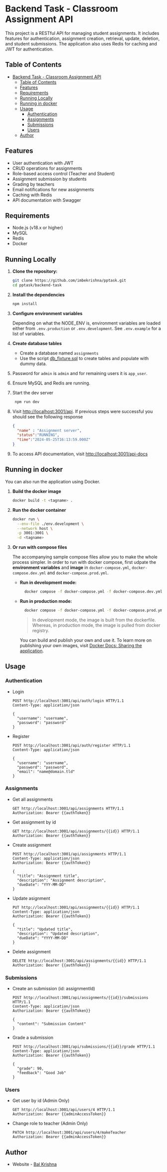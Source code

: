 # Backend Task - Classroom Assignment API

This project is a RESTful API for managing student assignments. It includes features for authentication, assignment creation, retrieval, update, deletion, and student submissions. The application also uses Redis for caching and JWT for authentication.

## Table of Contents

- [Backend Task - Classroom Assignment API](#backend-task---classroom-assignment-api)
  - [Table of Contents](#table-of-contents)
  - [Features](#features)
  - [Requirements](#requirements)
  - [Running Locally](#running-locally)
  - [Running in docker](#running-in-docker)
  - [Usage](#usage)
    - [Authentication](#authentication)
    - [Assignments](#assignments)
    - [Submissions](#submissions)
    - [Users](#users)
  - [Author](#author)

## Features

- User authentication with JWT
- CRUD operations for assignments
- Role-based access control (Teacher and Student)
- Assignment submission by students
- Grading by teachers
- Email notifications for new assignments
- Caching with Redis
- API documentation with Swagger

## Requirements

- Node.js (v18.x or higher)
- MySQL
- Redis
- Docker

## Running Locally

1. **Clone the repository:**
    ```bash
    git clone https://github.com/imbekrishna/pptask.git
    cd pptask/backend-task
    ```
2. **Install the dependencies**
    ```bash
    npm install
    ```
3. **Configure environment variables**
  
   Depending on what the NODE_ENV is, environment variables are loaded either from `.env.production` or `.env.development`. See `.env.example` for a list of variables.

4. **Create database tables**
   - Create a database named `assignments`
   - Use the script [db_fixture.sql](db_fixture.sql) to create tables and populate with dummy data.

5. Password for `admin` is `admin` and for remaining users it is `app_user`.

6. Ensure MySQL and Redis are running.

7. Start the dev server
   ```bash
    npm run dev
   ``` 

8. Visit [http://localhost:3001/api](http://localhost:3001/api). If previous steps were successful you should see the following response
    ```json
    {
      "name" : "Assignment server",
      "status":"RUNNING",
      "time":"2024-05-25T16:13:59.000Z"
    }
    ```
9.  To access API documentation, visit [http://localhost:3001/api-docs](http://localhost:3001/api-docs)


## Running in docker

You can also run the application using Docker.

1. **Build the docker image**
   
    ```bash
    docker build -t <tagname> .
    ```
2. **Run the docker container**
   
    ```bash
    docker run \
      --env-file ./env.development \
      --network host \
      -p 3001:3001 \
      -d <tagname>
    ```
3. **Or run with compose files**
   
   The accompanying sample compose files allow you to make the whole process simpler. In order to run with docker compose, first udpate the **environment variables** and **image** in `docker-compose.yml`,  `docker-compose.dev.yml` and `docker-compose.prod.yml`.

   - **Run in development mode:**

      ```bash
        docker compose -f docker-compose.yml -f docker-compose.dev.yml up
      ```

   - **Run in production mode:**

      ```bash
        docker compose -f docker-compose.yml -f docker-compose.prod.yml up
      ```
      > In development mode, the image is built from the dockerfile. Whereas, in production mode, the image is pulled from docker registry.

      You can build and publish your own and use it. To learn more on publishing your own images, visit [Docker Docs: Sharing the application](https://docs.docker.com/get-started/04_sharing_app/).

## Usage

### Authentication

- Login
  
  ```http
  POST http://localhost:3001/api/auth/login HTTP/1.1
  Content-Type: application/json

  {
    "username": "username",
    "password": "password"
  }
  ```
- Register
  
  ```http
  POST http://localhost:3001/api/auth/register HTTP/1.1
  Content-Type: application/json

  {
    "username": "username",
    "password": "password",
    "email": "name@domain.tld"
  }
  ```

### Assignments

- Get all assignments
  
  ```http
  GET http://localhost:3001/api/assignments HTTP/1.1
  Authorization: Bearer {{authToken}}
  ```
- Get assignment by id
  
  ```http
  GET http://localhost:3001/api/assignments/{{id}} HTTP/1.1
  Authorization: Bearer {{authToken}}
  ```
- Create assignment
  
  ```http
  POST http://localhost:3001/api/assignments HTTP/1.1
  Content-Type: application/json
  Authorization: Bearer {{authToken}}

  {
    "title": "Assignment title",
    "description": "Assignment description",
    "dueDate": "YYY-MM-DD"
  }
  ```
- Update asignment
  
  ```http
  PUT http://localhost:3001/api/assignments/{{id}} HTTP/1.1
  Content-Type: application/json
  Authorization: Bearer {{authToken}}

  {
    "title": "Updated title",
    "description": "Updated description",
    "dueDate": "YYYY-MM-DD"
  }
  ```
- Delete assignment
  
  ```http
  DELETE http://localhost:3001/api/assignments/{{id}} HTTP/1.1
  Authorization: Bearer {{authToken}}
  ```
### Submissions

- Create an submission (id: assignmentId)
  
  ```http
  POST http://localhost:3001/api/assignments/{{id}}/submissions HTTP/1.1
  Content-Type: application/json
  Authorization: Bearer {{authToken}}

  {
    "content": "Submission Content"
  }
  ```
- Grade a submission
  
  ```http
  POST http://localhost:3001/api/submissions/{{id}}/grade HTTP/1.1
  Content-Type: application/json
  Authorization: Bearer {{authToken}}

  {
    "grade": 90,
    "feedback": "Good Job"
  }
  ```
### Users

- Get user by id (Admin Only)
  ```http
  GET http://localhost:3001/api/users/4 HTTP/1.1
  Authorization: Bearer {{adminAccessToken}}
  ```

- Change role to teacher (Admin Only)

  ```http
  PATCH http://localhost:3001/api/users/4/makeTeacher
  Authorization: Bearer {{adminAccessToken}}
  ```

## Author

- Website - [Bal Krishna](https:/bkrishna.pages.dev)
